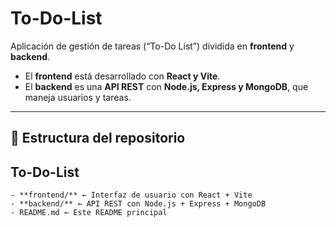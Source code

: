 # To-Do-List

Aplicación de gestión de tareas (“To-Do List”) dividida en **frontend** y **backend**.

- El **frontend** está desarrollado con **React y Vite**.  
- El **backend** es una **API REST** con **Node.js, Express y MongoDB**, que maneja usuarios y tareas.

---

## 📂 Estructura del repositorio

## To-Do-List
    - **frontend/** ← Interfaz de usuario con React + Vite
    - **backend/** ← API REST con Node.js + Express + MongoDB
    - README.md ← Este README principal
